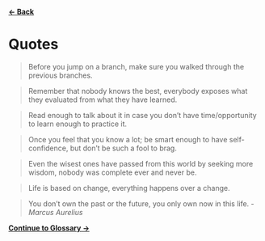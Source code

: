[**← Back**](contents.md)

# Quotes

> Before you jump on a branch, make sure you walked through the previous branches.

> Remember that nobody knows the best, everybody exposes what they evaluated from what they have learned.

> Read enough to talk about it in case you don’t have time/opportunity to learn enough to practice it.

> Once you feel that you know a lot; be smart enough to have self-confidence, but don’t be such a fool to brag.

> Even the wisest ones have passed from this world by seeking more wisdom, nobody was complete ever and never be.

> Life is based on change, everything happens over a change.

> You don’t own the past or the future, you only own now in this life. - _Marcus Aurelius_

[**Continue to Glossary →**](glossary.md)
